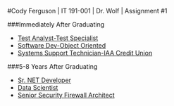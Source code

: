 #Cody Ferguson | IT 191-001 | Dr. Wolf | Assignment #1

###Immediately After Graduating
* [Test Analyst-Test Specialist](http://job-openings.monster.com/monster/1dfc06d9-d1b1-4b83-a955-f359b0bec662?mescoid=1700192001001&jobPosition=3)
* [Software Dev-Object Oriented](http://job-openings.monster.com/monster/a7c103a2-d968-41ea-b332-140f1de8d1e0?mescoid=1500127001001&jobPosition=4)
* [Systems Support Technician-IAA Credit Union](http://job-openings.monster.com/monster/678a8976-e59b-4671-89e5-c4462ace58bd?mescoid=1500134001001&jobPosition=5)

###5-8 Years After Graduating
* [Sr. NET Developer](http://jobview.monster.com/Sr-NET-Developer-Job-Naperville-IL-US-163097419.aspx?mescoid=1500127001001&jobPosition=1)
* [Data Scientist](http://job-openings.monster.com/monster/e52834ba-c406-4672-85e0-d5cad25e6553?mescoid=1500152001001&jobPosition=2)
* [Senior Security Firewall Architect](http://www.jobg8.com/Application.aspx?7e%2ftKCUjjUxWXPxmQOCMSwn)